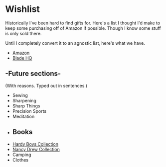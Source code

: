 # Wishlist

Historically I've been hard to find gifts for. Here's a list I thought I'd make to keep some purchasing off of Amazon if possible. Though I know some stuff is only sold there.

Until I completely convert it to an agnostic list, here's what we have.

- [Amazon](https://www.amazon.com/hz/wishlist/ls/2S28WPVUQTF2N?ref_=wl_share)
- [Blade HQ](https://www.bladehq.com/user_list/public/eee9dd41f34a67ad18dd364dc2c3e6a4)


## -Future sections-

(With reasons. Typed out in sentences.)

- Sewing
- Sharpening
- Sharp Things
- Precision Sports
- Meditation
- ## Books
- [Hardy Boys Collection](Books/Hardy_Boys.md)
- [Nancy Drew Collection](Books/Nancy_Drew.md)
- Camping
- Clothes
